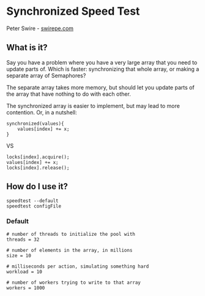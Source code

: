 # Synchronized Speed Test

Peter Swire - [swirepe.com](http://www.swirepe.com)

## What is it?

Say you have a problem where you have a very large array that you need to update parts of.  Which is faster: synchronizing that whole array, or making a separate array of Semaphores?

The separate array takes more memory, but should let you update parts of the array that have nothing to do with each other.

The synchronized array is easier to implement, but may lead to more contention.  Or, in a nutshell:

    synchronized(values){
        values[index] += x;
    }

VS

    locks[index].acquire();
    values[index] += x;
    locks[index].release();


## How do I use it?

    speedtest --default
    speedtest configFile
    
    
### Default
    # number of threads to initialize the pool with
    threads = 32
    
    # number of elements in the array, in millions
    size = 10
    
    # milliseconds per action, simulating something hard
    workload = 10
    
    # number of workers trying to write to that array
    workers = 1000
